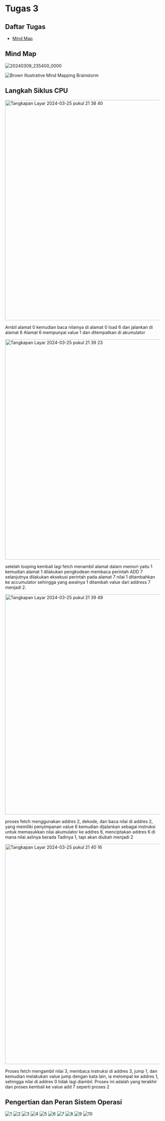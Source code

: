 # Tugas 3


## Daftar Tugas
- [Mind Map](https://github.com/zakwanaraffi/SysOP24-3123521030/tree/main/Tugas%203#mind-map)

## Mind Map
![20240309_235400_0000](https://github.com/zakwanaraffi/SysOP24-3123521030/assets/160553582/7afd142f-51c8-4c85-92a2-0e58b3fdb628)


![Brown Illustrative Mind Mapping Brainstorm](https://github.com/zakwanaraffi/SysOP24-3123521030/assets/160553582/6c155a7d-a4d6-4e32-93c3-c314b57f2bb0)


## Langkah Siklus CPU
<img width="717" alt="Tangkapan Layar 2024-03-25 pukul 21 38 40" src="https://github.com/zakwanaraffi/SysOP24-3123521030/assets/160553582/4111298e-625a-4475-9508-f555485bbab0">

Ambil alamat 0 kemudian baca nilainya di alamat 0 load 6 dan jalankan di alamat 6
 Alamat 6 mempunyai value 1 dan ditempatkan di akumulator

<img width="717" alt="Tangkapan Layar 2024-03-25 pukul 21 39 23" src="https://github.com/zakwanaraffi/SysOP24-3123521030/assets/160553582/4c571a56-779c-412a-befb-dee2a0f0838a">

setelah looping kembali lagi fetch menambil alamat dalam memori yaitu 1 kemudian alamat 1 dilakukan pengkodean membaca perintah ADD 7 selanjutnya dilakukan eksekusi perintah pada alamat 7 nilai 1 ditambahkan ke accumulator sehingga yang awalnya 1 ditambah value dari address 7 menjadi 2.

<img width="717" alt="Tangkapan Layar 2024-03-25 pukul 21 39 49" src="https://github.com/zakwanaraffi/SysOP24-3123521030/assets/160553582/7b5473ef-13e8-48dd-8a20-d2d621f26b87">
 
proses fetch menggunakan addres 2, dekode, dan baca nilai di addres 2, yang memiliki penyimpanan value 6  kemudian dijalankan sebagai instruksi untuk memasukkan nilai akumulator ke addres 6, menciptakan addres 6 di mana nilai aslinya berada
 Tadinya 1, tapi akan diubah menjadi 2

<img width="717" alt="Tangkapan Layar 2024-03-25 pukul 21 40 16" src="https://github.com/zakwanaraffi/SysOP24-3123521030/assets/160553582/35447e1d-bda2-4307-83d4-dac81c62130a">

Proses fetch mengambil nilai 3, membaca instruksi di addres 3, jump 1, dan kemudian melakukan value jump dengan kata lain, ia melompat ke addres 1, sehingga nilai di addres 0 tidak lagi diambil. Proses ini adalah yang terakhir dan proses  kembali  ke value add 7 seperti proses 2


## Pengertian dan Peran Sistem Operasi
![1](https://github.com/zakwanaraffi/SysOP24-3123521030/assets/160553582/5dbe91a8-5774-4403-b4ae-e4a9ed9b1e10)
![2](https://github.com/zakwanaraffi/SysOP24-3123521030/assets/160553582/ed14979f-4616-42f9-81c5-ad3e9a0f64df)
![3](https://github.com/zakwanaraffi/SysOP24-3123521030/assets/160553582/b65a8e7d-fc04-4b63-bce2-8ba375e0fdef)
![4](https://github.com/zakwanaraffi/SysOP24-3123521030/assets/160553582/e195bddc-9849-43e6-b190-df4f1273545c)
![5](https://github.com/zakwanaraffi/SysOP24-3123521030/assets/160553582/65def746-0ed3-4203-b33c-5d53e0528146)
![6](https://github.com/zakwanaraffi/SysOP24-3123521030/assets/160553582/78fe9a36-ebc2-45cf-bb2e-3017a1a622da)
![7](https://github.com/zakwanaraffi/SysOP24-3123521030/assets/160553582/30ad4bde-0b5e-4cb6-81ec-8fcfca8f0d2b)
![8](https://github.com/zakwanaraffi/SysOP24-3123521030/assets/160553582/694b5071-64f5-46b1-b60f-25d6b7f168d9)
![9](https://github.com/zakwanaraffi/SysOP24-3123521030/assets/160553582/2ba3e620-8953-4c99-8370-73b6eaa0aa77)
![10](https://github.com/zakwanaraffi/SysOP24-3123521030/assets/160553582/636ddb38-afaf-445a-95f0-ebe528715781)


